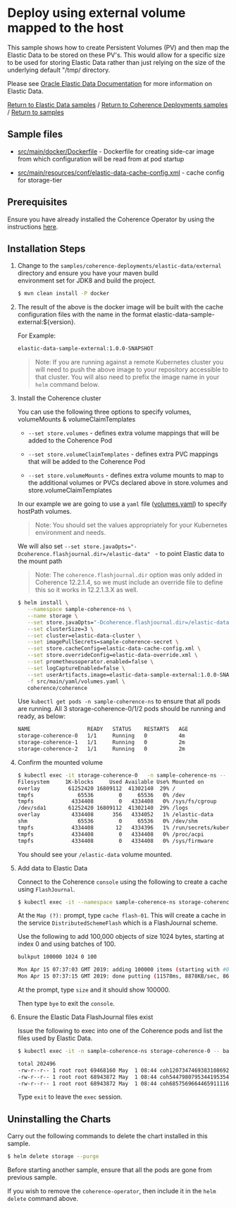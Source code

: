# Deploy using external volume mapped to the host

This sample shows how to create Persistent Volumes (PV) and then map the Elastic Data 
to be stored on these PV's.  This would allow for a specific size to be used for storing Elastic Data
rather than just relying on the size of the underlying default "/tmp/ directory.

Please see [Oracle Elastic Data Documentation](https://docs.oracle.com/middleware/12213/coherence/COHDG/implementing-storage-and-backing-maps.htm#COHDG5496) 
for more information on Elastic Data.

[Return to Elastic Data samples](../) / [Return to Coherence Deployments samples](../../) / [Return to samples](../../../README.md#list-of-samples)

## Sample files

* [src/main/docker/Dockerfile](src/main/docker/Dockerfile) - Dockerfile for creating side-car image from which configuration
  will be read from at pod startup

* [src/main/resources/conf/elastic-data-cache-config.xml](src/main/resources/conf/elastic-data-cache-config.xml) - cache config for storage-tier

## Prerequisites

Ensure you have already installed the Coherence Operator by using the instructions [here](../../../README.md#install-the-coherence-operator).

## Installation Steps

1. Change to the `samples/coherence-deployments/elastic-data/external` directory and ensure you have your maven build     
   environment set for JDK8 and build the project.

   ```bash
   $ mvn clean install -P docker
   ```

1. The result of the above is the docker image will be built with the cache configuration files
   with the name in the format elastic-data-sample-external:${version}.

   For Example:

   ```bash
   elastic-data-sample-external:1.0.0-SNAPSHOT
   ```

   > Note: If you are running against a remote Kubernetes cluster you will need to
   > push the above image to your repository accessible to that cluster. You will also need to 
   > prefix the image name in your `helm` command below.
    
1. Install the Coherence cluster

   You can use the following three options to specify volumes, volumeMounts & volumeClaimTemplates
   
   * `--set store.volumes` - defines extra volume mappings that will be added to the Coherence Pod
   
   * `--set store.volumeClaimTemplates` - defines extra PVC mappings that will be added to the Coherence Pod
   
   * `--set store.volumeMounts` - defines extra volume mounts to map to the additional volumes or PVCs declared above
      in store.volumes and store.volumeClaimTemplates
   
   In our example we are going to use a `yaml` file ([volumes.yaml](src/main/yaml/volumes.yaml)) to specify
   hostPath volumes. 
   
   > Note: You should set the values appropriately for your Kubernetes environment and needs.
   
   We will also set `--set store.javaOpts="-Dcoherence.flashjournal.dir=/elastic-data" ` - to point Elastic data to the mount path
   
   > Note: The `coherence.flashjournal.dir` option was only added in Coherence 12.2.1.4, so we must include
   > an override file to define this so it works in 12.2.1.3.X as well. 
   
   ```bash
   $ helm install \
      --namespace sample-coherence-ns \
      --name storage \
      --set store.javaOpts="-Dcoherence.flashjournal.dir=/elastic-data" \
      --set clusterSize=3 \
      --set cluster=elastic-data-cluster \
      --set imagePullSecrets=sample-coherence-secret \
      --set store.cacheConfig=elastic-data-cache-config.xml \
      --set store.overrideConfig=elastic-data-override.xml \
      --set prometheusoperator.enabled=false \
      --set logCaptureEnabled=false \
      --set userArtifacts.image=elastic-data-sample-external:1.0.0-SNAPSHOT \
      -f src/main/yaml/volumes.yaml \
      coherence/coherence
   ```
   
   Use `kubectl get pods -n sample-coherence-ns` to ensure that all pods are running.
   All 3 storage-coherence-0/1/2 pods should be running and ready, as below:

   ```bash
   NAME                  READY   STATUS    RESTARTS   AGE
   storage-coherence-0   1/1     Running   0          4m
   storage-coherence-1   1/1     Running   0          2m   
   storage-coherence-2   1/1     Running   0          2m
   ```   
   
1. Confirm the mounted volume

   ```bash
   $ kubectl exec -it storage-coherence-0   -n sample-coherence-ns -- bash -c df
   Filesystem     1K-blocks     Used Available Use% Mounted on
   overlay         61252420 16809112  41302140  29% /
   tmpfs              65536        0     65536   0% /dev
   tmpfs            4334408        0   4334408   0% /sys/fs/cgroup
   /dev/sda1       61252420 16809112  41302140  29% /logs
   overlay          4334408      356   4334052   1% /elastic-data
   shm                65536        0     65536   0% /dev/shm
   tmpfs            4334408       12   4334396   1% /run/secrets/kubernetes.io/serviceaccount
   tmpfs            4334408        0   4334408   0% /proc/acpi
   tmpfs            4334408        0   4334408   0% /sys/firmware
   ```   
   
   You should see your `/elastic-data` volume mounted.
   
1. Add data to Elastic Data

   Connect to the Coherence `console` using the following to create a cache using `FlashJournal`.

   ```bash
   $ kubectl exec -it --namespace sample-coherence-ns storage-coherence-0 bash /scripts/startCoherence.sh console
   ```   
   
   At the `Map (?):` prompt, type `cache flash-01`.  This will create a cache in the service `DistributedSchemeFlash`
   which is a FlashJournal scheme.
   
   Use the following to add 100,000 objects of size 1024 bytes, starting at index 0 and using batches of 100.
   
   ```bash
   bulkput 100000 1024 0 100

   Mon Apr 15 07:37:03 GMT 2019: adding 100000 items (starting with #0) each 1024 bytes ...
   Mon Apr 15 07:37:15 GMT 2019: done putting (11578ms, 8878KB/sec, 8637 items/sec)
   ```
   
   At the prompt, type `size` and it should show 100000.
   
   Then type `bye` to exit the `console`.
   
1. Ensure the Elastic Data FlashJournal files exist 

   Issue the following to exec into one of the Coherence pods and list the files used by Elastic Data.
   
   ```bash
   $ kubectl exec -it -n sample-coherence-ns storage-coherence-0 -- bash -c 'ls -l /elastic-data'

   total 202496
   -rw-r--r-- 1 root root 69468160 May  1 08:44 coh1207347469383108692.tmp
   -rw-r--r-- 1 root root 68943872 May  1 08:44 coh5447980795344195354.tmp
   -rw-r--r-- 1 root root 68943872 May  1 08:44 coh6857569664465911116.tmp
   ```
  
   Type `exit` to leave the `exec` session.

## Uninstalling the Charts

Carry out the following commands to delete the chart installed in this sample.

```bash
$ helm delete storage --purge
```

Before starting another sample, ensure that all the pods are gone from previous sample.

If you wish to remove the `coherence-operator`, then include it in the `helm delete` command above.
